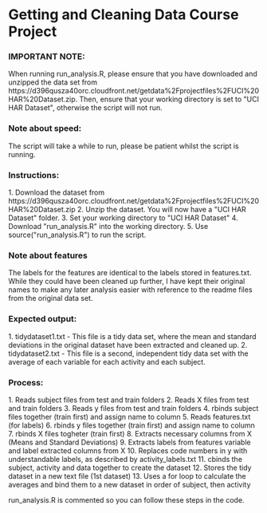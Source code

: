 Getting and Cleaning Data Course Project
==========================

<h3>IMPORTANT NOTE:</h3>
When running run_analysis.R, please ensure that you have downloaded and unzipped the data set from https://d396qusza40orc.cloudfront.net/getdata%2Fprojectfiles%2FUCI%20HAR%20Dataset.zip. Then, ensure that your working directory is set to "UCI HAR Dataset", otherwise the script will not run.

<h3>Note about speed:</h3>
The script will take a while to run, please be patient whilst the script is running.

<h3>Instructions:</h3>
1. Download the dataset from https://d396qusza40orc.cloudfront.net/getdata%2Fprojectfiles%2FUCI%20HAR%20Dataset.zip
2. Unzip the dataset. You will now have a "UCI HAR Dataset" folder.
3. Set your working directory to "UCI HAR Dataset"
4. Download "run_analysis.R" into the working directory.
5. Use source("run_analysis.R") to run the script. 

<h3>Note about features</h3>
The labels for the features are identical to the labels stored in features.txt. While they could have been cleaned up further, I have kept their original names to make any later analysis easier with reference to the readme files from the original data set.

<h3>Expected output:</h3>
1. tidydataset1.txt - This file is a tidy data set, where the mean and standard deviations in the original dataset have been extracted and cleaned up. 
2. tidydataset2.txt - This file is a second, independent tidy data set with the average of each variable for each activity and each subject. 

<h3>Process:</h3>
1. Reads subject files from test and train folders
2. Reads X files from test and train folders
3. Reads y files from test and train folders
4. rbinds subject files together (train first) and assign name to column
5. Reads features.txt (for labels)
6. rbinds y files together (train first) and assign name to column
7. rbinds X files togheter (train first)
8. Extracts necessary columns from X (Means and Standard Deviations)
9. Extracts labels from features variable and label extracted columns from X
10. Replaces code numbers in y with understandable labels, as described by activity_labels.txt
11. cbinds the subject, activity and data together to create the dataset
12. Stores the tidy dataset in a new text file (1st dataset)
13. Uses a for loop to calculate the averages and bind them to a new dataset in order of subject, then activity

run_analysis.R is commented so you can follow these steps in the code.
